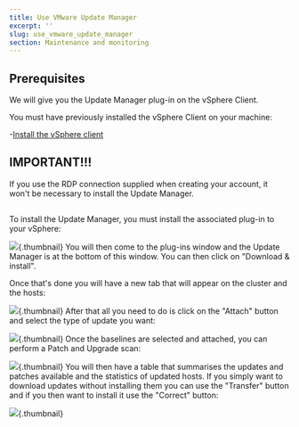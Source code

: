 ```yaml
---
title: Use VMware Update Manager
excerpt: ''
slug: use_vmware_update_manager
section: Maintenance and monitoring
---
```



## Prerequisites
We will give you the Update Manager plug-in on the vSphere Client.

You must have previously installed the vSphere Client on your machine:

-[Install the vSphere client]({legacy}600)

## IMPORTANT!!!
If you use the RDP connection supplied when creating your account, it won't be necessary to install the Update Manager.


## 
To install the Update Manager, you must install the associated plug-in to your vSphere:

![](images/img_156.jpg){.thumbnail}
You will then come to the plug-ins window and the Update Manager is at the bottom of this window. You can then click on "Download & install".

Once that's done you will have a new tab that will appear on the cluster and the hosts:

![](images/img_66.jpg){.thumbnail}
After that all you need to do is click on the "Attach" button and select the type of update you want:

![](images/img_67.jpg){.thumbnail}
Once the baselines are selected and attached, you can perform a Patch and Upgrade scan:

![](images/img_68.jpg){.thumbnail}
You will then have a table that summarises the updates and patches available and the statistics of updated hosts.
If you simply want to download updates without installing them you can use the "Transfer" button and if you then want to install it use the "Correct" button:

![](images/img_69.jpg){.thumbnail}

